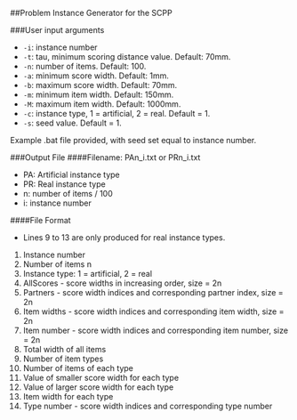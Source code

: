 ##Problem Instance Generator for the SCPP

###User input arguments
* `-i`: instance number
* `-t`: tau, minimum scoring distance value. Default: 70mm.
* `-n`: number of items. Default: 100.
* `-a`: minimum score width. Default: 1mm.
* `-b`: maximum score width. Default: 70mm.
* `-m`: minimum item width. Default: 150mm.
* `-M`: maximum item width. Default: 1000mm.
* `-c`: instance type, 1 = artificial, 2 = real. Default = 1.
* `-s`: seed value. Default = 1.

Example .bat file provided, with seed set equal to instance number.

###Output File
####Filename: PAn_i.txt or PRn_i.txt
* PA: Artificial instance type
* PR: Real instance type
* n: number of items / 100
* i: instance number

####File Format
* Lines 9 to 13 are only produced for real instance types.
1. Instance number
2. Number of items n
3. Instance type: 1 = artificial, 2 = real
4. AllScores - score widths in increasing order, size = 2n
5. Partners - score width indices and corresponding partner index, size = 2n
6. Item widths - score width indices and corresponding item width, size = 2n
7. Item number - score width indices and corresponding item number, size = 2n
8. Total width of all items
9. Number of item types
10. Number of items of each type
11. Value of smaller score width for each type
12. Value of larger score width for each type
13. Item width for each type
14. Type number - score width indices and corresponding type number


